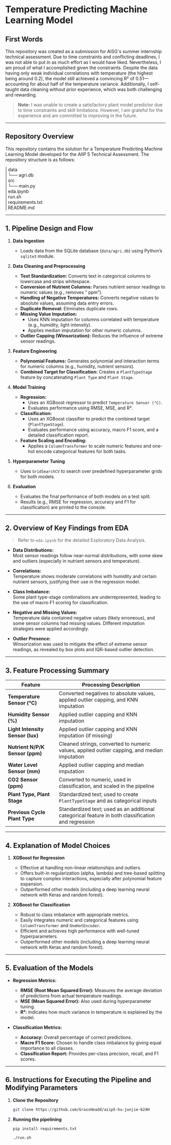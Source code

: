# Temperature Predicting Machine Learning Model

## First Words

This repository was created as a submission for AISG's summer internship technical assessment. Due to time constraints and conflicting deadlines, I was not able to put in as much effort as I would have liked. Nevertheless, I am proud of what I accomplished given the constraints. Despite the data having only weak individual correlations with temperature (the highest being around 0.2), the model still achieved a convincing R² of 0.51—accounting for about half of the temperature variance. Additionally, I self-taught data cleaning without prior experience, which was both challenging and rewarding.

> **Note:** I was unable to create a satisfactory plant model predictor due to time constraints and skill limitations. However, I am grateful for the experience and am committed to improving in the future.

---

## Repository Overview

This repository contains the solution for a Temperature Predicting Machine Learning Model developed for the AIIP 5 Technical Assessment. The repository structure is as follows:
 
| data  
|   └── agri.db                 
| src  
|   └── main.py                  
| eda.ipynb                 
| run.sh                    
| requirements.txt           
| README.md                   


---

## 1. Pipeline Design and Flow

1. **Data Ingestion**  
   - Loads data from the SQLite database (`data/agri.db`) using Python’s `sqlite3` module.

2. **Data Cleaning and Preprocessing**  
   - **Text Standardization:** Converts text in categorical columns to lowercase and strips whitespace.
   - **Conversion of Nutrient Columns:** Parses nutrient sensor readings to numeric values (e.g., removes “ ppm”).
   - **Handling of Negative Temperatures:** Converts negative values to absolute values, assuming data entry errors.
   - **Duplicate Removal:** Eliminates duplicate rows.
   - **Missing Value Imputation:**  
     - Uses KNN imputation for columns correlated with temperature (e.g., humidity, light intensity).  
     - Applies median imputation for other numeric columns.
   - **Outlier Capping (Winsorization):** Reduces the influence of extreme sensor readings.

3. **Feature Engineering**  
   - **Polynomial Features:** Generates polynomial and interaction terms for numeric columns (e.g., humidity, nutrient sensors).
   - **Combined Target for Classification:** Creates a `PlantTypeStage` feature by concatenating `Plant Type` and `Plant Stage`.

4. **Model Training**  
   - **Regression:**  
     - Uses an XGBoost regressor to predict `Temperature Sensor (°C)`.  
     - Evaluates performance using RMSE, MSE, and R².
   - **Classification:**  
     - Uses an XGBoost classifier to predict the combined target (`PlantTypeStage`).  
     - Evaluates performance using accuracy, macro F1 score, and a detailed classification report.
   - **Feature Scaling and Encoding:**  
     - Applies a `ColumnTransformer` to scale numeric features and one-hot encode categorical features for both tasks.

5. **Hyperparameter Tuning**  
   - Uses `GridSearchCV` to search over predefined hyperparameter grids for both models.

6. **Evaluation**  
   - Evaluates the final performance of both models on a test split.  
   - Results (e.g., RMSE for regression, accuracy and F1 for classification) are printed to the console.

---

## 2. Overview of Key Findings from EDA

> Refer to `eda.ipynb` for the detailed Exploratory Data Analysis.

- **Data Distributions:**  
  Most sensor readings follow near-normal distributions, with some skew and outliers (especially in nutrient sensors and temperature).

- **Correlations:**  
  Temperature shows moderate correlations with humidity and certain nutrient sensors, justifying their use in the regression model.

- **Class Imbalance:**  
  Some plant type-stage combinations are underrepresented, leading to the use of macro F1 scoring for classification.

- **Negative and Missing Values:**  
  Temperature data contained negative values (likely erroneous), and some sensor columns had missing values. Different imputation strategies were applied accordingly.

- **Outlier Presence:**  
  Winsorization was used to mitigate the effect of extreme sensor readings, as revealed by box plots and IQR-based outlier detection.

---

## 3. Feature Processing Summary

| **Feature**                      | **Processing Description**                                                                |
|----------------------------------|-------------------------------------------------------------------------------------------|
| **Temperature Sensor (°C)**      | Converted negatives to absolute values, applied outlier capping, and KNN imputation         |
| **Humidity Sensor (%)**          | Applied outlier capping and KNN imputation                                                 |
| **Light Intensity Sensor (lux)** | Applied outlier capping and KNN imputation (if missing)                                    |
| **Nutrient N/P/K Sensor (ppm)**  | Cleaned strings, converted to numeric values, applied outlier capping, and median imputation |
| **Water Level Sensor (mm)**      | Applied outlier capping and median imputation                                              |
| **CO2 Sensor (ppm)**             | Converted to numeric, used in classification, and scaled in the pipeline                   |
| **Plant Type, Plant Stage**      | Standardized text; used to create `PlantTypeStage` and as categorical inputs               |
| **Previous Cycle Plant Type**    | Standardized text; used as an additional categorical feature in both classification and regression |

---

## 4. Explanation of Model Choices

1. **XGBoost for Regression**  
   - Effective at handling non-linear relationships and outliers.
   - Offers built-in regularization (alpha, lambda) and tree-based splitting to capture complex interactions, especially after polynomial feature expansion.
   - Outperformed other models (including a deep learning neural network with Keras and random forest).

2. **XGBoost for Classification**  
   - Robust to class imbalance with appropriate metrics.
   - Easily integrates numeric and categorical features using `ColumnTransformer` and `OneHotEncoder`.
   - Efficient and achieves high performance with well-tuned hyperparameters.
   - Outperformed other models (including a deep learning neural network with Keras and random forest).

---

## 5. Evaluation of the Models

- **Regression Metrics:**  
  - **RMSE (Root Mean Squared Error):** Measures the average deviation of predictions from actual temperature readings.  
  - **MSE (Mean Squared Error):** Also used during hyperparameter tuning.  
  - **R²:** Indicates how much variance in temperature is explained by the model.

- **Classification Metrics:**  
  - **Accuracy:** Overall percentage of correct predictions.  
  - **Macro F1 Score:** Chosen to handle class imbalance by giving equal importance to all classes.  
  - **Classification Report:** Provides per-class precision, recall, and F1 scores.

---

## 6. Instructions for Executing the Pipeline and Modifying Parameters

1. **Clone the Repository**  
   ```bash
   git clone https://github.com/GrassHeadd/aiip5-hu-junjie-624H
2. **Running the pipelining**
   ```bash
   pip install requirements.txt
   ```
   ```bash
   ./run.sh
   ```